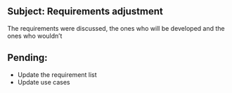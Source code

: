 ## Subject: Requirements adjustment 

 The requirements were discussed, the ones who will be developed and the ones who wouldn’t

## Pending:

 + Update the requirement list
 + Update use cases